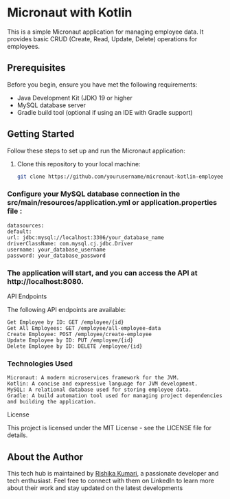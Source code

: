 
# Micronaut with Kotlin

This is a simple Micronaut application for managing employee data. It provides basic CRUD (Create, Read, Update, Delete) operations for employees.

## Prerequisites

Before you begin, ensure you have met the following requirements:

- Java Development Kit (JDK) 19 or higher
- MySQL database server
- Gradle build tool (optional if using an IDE with Gradle support)

## Getting Started

Follow these steps to set up and run the Micronaut application:

1. Clone this repository to your local machine:

   ```bash
   git clone https://github.com/yourusername/micronaut-kotlin-employee-management.git

### Configure your MySQL database connection in the src/main/resources/application.yml or application.properties file :
```
datasources:
default:
url: jdbc:mysql://localhost:3306/your_database_name
driverClassName: com.mysql.cj.jdbc.Driver
username: your_database_username
password: your_database_password 
```

### The application will start, and you can access the API at http://localhost:8080.

API Endpoints

The following API endpoints are available:

    Get Employee by ID: GET /employee/{id}
    Get All Employees: GET /employee/all-employee-data
    Create Employee: POST /employee/create-employee
    Update Employee by ID: PUT /employee/{id}
    Delete Employee by ID: DELETE /employee/{id}


### Technologies Used

    Micronaut: A modern microservices framework for the JVM.
    Kotlin: A concise and expressive language for JVM development.
    MySQL: A relational database used for storing employee data.
    Gradle: A build automation tool used for managing project dependencies and building the application.

License

This project is licensed under the MIT License - see the LICENSE file for details.

## About the Author

This tech hub is maintained by [Rishika Kumari](https://www.linkedin.com/in/rishika-tiwari20), a passionate developer and tech enthusiast. Feel free to connect with them on LinkedIn to learn more about their work and stay updated on the latest developments